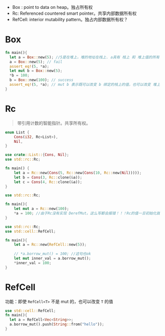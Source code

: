 * Box<T> : point to data on heap。独占所有权
* Rc<T>: Referenced countered smart pointer。共享内部数据所有权
* RefCell<T>: interior mutability pattern。独占内部数据所有权？

# Box<T>

```rust
fn main(){
  let a = Box::new(5); //5是在堆上，堆的地址在栈上. a具有 栈上 和 堆上值的所有权。
  a = Box::new(5); // fail
  assert_eq!(5, *a);
  let mut b = Box::new(5);
  *b = 100;
  b = Box::new(100); // success
  assert_eq!(5, *a); // mut b 表示既可以改变 b 绑定的栈上的值，也可以改变 堆上的值。
}
```

# Rc<T>
> 带引用计数的智能指针。共享所有权。

```rust
enum List {
    Cons(i32, Rc<List>),
    Nil,
}

use crate::List::{Cons, Nil};
use std::rc::Rc;

fn main() {
    let a = Rc::new(Cons(5, Rc::new(Cons(10, Rc::new(Nil)))));
    let b = Cons(3, Rc::clone(&a));
    let c = Cons(4, Rc::clone(&a));
}
```

```rust
use std::rc::Rc;

fn main(){
    let mut a = Rc::new(100);
    *a = 100; //由于Rc没有实现 DerefMut。这么写都会报错！！！Rc的值一旦初始化就不能修改了？或许可以考虑一下和RefCell一起使用！！！
}
```

```rust
use std::rc::Rc;
use std::cell::RefCell;

fn main(){
    let a = Rc::new(RefCell::new(5));
    
    // *a.borrow_mut() = 100; //这句也ok
    let mut inner_val = a.borrow_mut();
    *inner_val = 100;
}
```

# RefCell<T>
功能：即使 `RefCell<T>` 不是 mut 的，也可以改变 `T` 的值
```rust
use std::cell::RefCell;
fn main(){
  let a = RefCell<Vec<String>>;
  a.borrow_mut().push(String::from("hello"));
}
```

